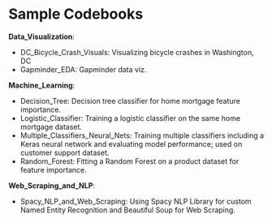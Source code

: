 # Sample Codebooks

**Data_Visualization**:
- DC_Bicycle_Crash_Visuals: Visualizing bicycle crashes in Washington, DC
- Gapminder_EDA: Gapminder data viz.

**Machine_Learning**:
- Decision_Tree: Decision tree classifier for home mortgage feature importance.
- Logistic_Classifier: Training a logistic classifier on the same home mortgage dataset.
- Multiple_Classifiers_Neural_Nets: Training multiple classifiers including a Keras neural network and evaluating model performance; used on customer support dataset.
- Random_Forest: Fitting a Random Forest on a product dataset for feature importance. 

**Web_Scraping_and_NLP**:
- Spacy_NLP_and_Web_Scraping: Using Spacy NLP Library for custom Named Entity Recognition and Beautiful Soup for Web Scraping.
